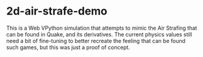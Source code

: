 # 2d-air-strafe-demo
This is a Web VPython simulation that attempts to mimic the Air Strafing that can be found in Quake, and its derivatives. The current physics values still need a bit of fine-tuning to better recreate the feeling that can be found such games, but this was just a proof of concept.
